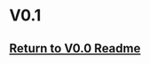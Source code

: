 # V0.1
## [Return to V0.0 Readme](https://github.com/ARTS-Laboratory/Solar-Charged-UAV-deployable-Penetrometer-System-for-Fault-Detection-of-Geological-Structures/blob/main/software_design/V0.0/README.md)
